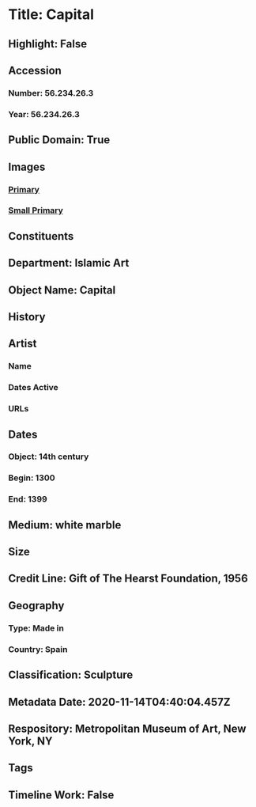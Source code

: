 # Title: Capital
## Highlight: False
## Accession
### Number: 56.234.26.3
### Year: 56.234.26.3
## Public Domain: True
## Images
### [Primary](https://images.metmuseum.org/CRDImages/is/original/sf56-234-26-1.JPG)
### [Small Primary](https://images.metmuseum.org/CRDImages/is/web-large/sf56-234-26-1.JPG)
## Constituents
## Department: Islamic Art
## Object Name: Capital
## History
## Artist
### Name
### Dates Active
### URLs
## Dates
### Object: 14th century
### Begin: 1300
### End: 1399
## Medium: white marble
## Size
## Credit Line: Gift of The Hearst Foundation, 1956
## Geography
### Type: Made in
### Country: Spain
## Classification: Sculpture
## Metadata Date: 2020-11-14T04:40:04.457Z
## Respository: Metropolitan Museum of Art, New York, NY
## Tags
## Timeline Work: False